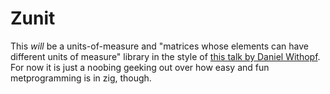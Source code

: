 # Zunit

This _will_ be a units-of-measure and "matrices whose elements can have different units of measure" library in the style of [this talk by Daniel Withopf](https://www.youtube.com/watch?v=aF3samjRzD4&t=399s). For now it is just a noobing geeking out over how easy and fun metprogramming is in zig, though.